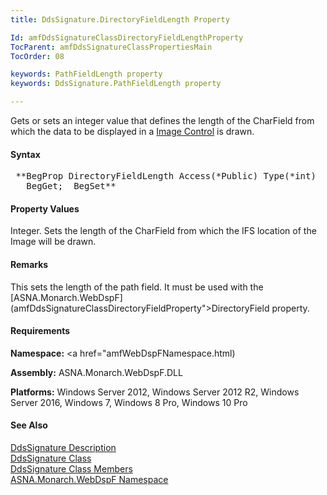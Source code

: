 ```yaml
---
title: DdsSignature.DirectoryFieldLength Property

Id: amfDdsSignatureClassDirectoryFieldLengthProperty
TocParent: amfDdsSignatureClassPropertiesMain
TocOrder: 08

keywords: PathFieldLength property
keywords: DdsSignature.PathFieldLength property

---
```


Gets or sets an integer value that defines the length of the CharField from which the data to be displayed in a [Image Control](amfDdsSignatureClass.html) is drawn.

#### Syntax
<pre class="prettyprint"> **BegProp DirectoryFieldLength Access(*Public) Type(*int)
   BegGet;  BegSet** </pre>

#### Property Values
Integer. Sets the length of the CharField from which the IFS location of the Image will be drawn. 

#### Remarks
This sets the length of the path field. It must be used with the [ASNA.Monarch.WebDspF](amfDdsSignatureClassDirectoryFieldProperty">DirectoryField</a> property.

#### Requirements
**Namespace:** <a href="amfWebDspFNamespace.html)

**Assembly:** ASNA.Monarch.WebDspF.DLL

**Platforms:** Windows Server 2012, Windows Server 2012 R2, Windows Server 2016, Windows 7, Windows 8 Pro, Windows 10 Pro

#### See Also
[DdsSignature Description](amfUnderstandingImageControls.html)<br /> [ DdsSignature Class](amfDdsSignatureClass.html) <br /> [ DdsSignature Class Members](amfDdsSignatureClassMembers.html) <br /> [ ASNA.Monarch.WebDspF Namespace](amfWebDspFNamespace.html) 
